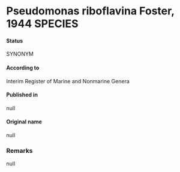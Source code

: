 # Pseudomonas riboflavina Foster, 1944 SPECIES

#### Status
SYNONYM

#### According to
Interim Register of Marine and Nonmarine Genera

#### Published in
null

#### Original name
null

### Remarks
null